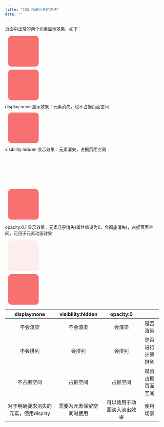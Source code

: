```yaml
---
title: "CSS 隐藏元素的方法"
date: ""
---
```

页面中正常的两个元素显示效果，如下：
<div style="width: 100px;
  height: 100px;
  margin: 10px;
  background: #F87171;
  border-radius: 10px;">
</div>
<div style="width: 100px;
  height: 100px;
  margin: 10px;
  background: #F87171;
  border-radius: 10px;">
</div>
display:none 显示效果：元素消失，也不占据页面空间
<div style="width: 100px;
  height: 100px;
  margin: 10px;
  background: #F87171;
  border-radius: 10px;
  display:none">
</div>
<div style="width: 100px;
  height: 100px;
  margin: 10px;
  background: #F87171;
  border-radius: 10px;">
</div>
visibility:hidden 显示效果：元素消失，占据页面空间
<div style="width: 100px;
  height: 100px;
  margin: 10px;
  background: #F87171;
  border-radius: 10px;
  visibility:hidden">
</div>
<div style="width: 100px;
  height: 100px;
  margin: 10px;
  background: #F87171;
  border-radius: 10px;">
</div>

opacity:0.1 显示效果：元素几乎消失(属性值设为0，会彻底消失)，占据页面空间，可用于元素动画效果
<div style="width: 100px;
  height: 100px;
  margin: 10px;
  background: #F87171;
  border-radius: 10px;
  opacity:0.1">
</div>
<div style="width: 100px;
  height: 100px;
  margin: 10px;
  background: #F87171;
  border-radius: 10px;">
</div>



|            display:none             |    visibility:hidden     |         opacity:0          |                  |
| :---------------------------------: | :----------------------: | :------------------------: | :--------------: |
|              不会渲染               |         不会渲染         |           会渲染           |     是否渲染     |
|              不会排列               |          会排列          |           会排列           | 是否进行计算排列 |
|             不占据空间              |         占据空间         |          占据空间          | 是否占据页面空间 |
| 对于明确要求消失的元素，使用display | 需要为元素保留空间时使用 | 可以适用于动画淡入淡出效果 |     使用场景     |


